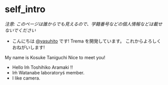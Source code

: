 # self_intro

_注意: このページは誰からでも見えるので、学籍番号などの個人情報などは載せないでください_

* こんにちは [@yasuhito](https://github.com/yasuhito) です! Trema を開発しています。
  これからよろしくおねがいします!


My name is Kosuke Taniguchi
Nice to meet you!

* Hello Iḿ Toshihiko Aramaki !!
* Iḿ Watanabe laboratoryś member.
* I like camera.

